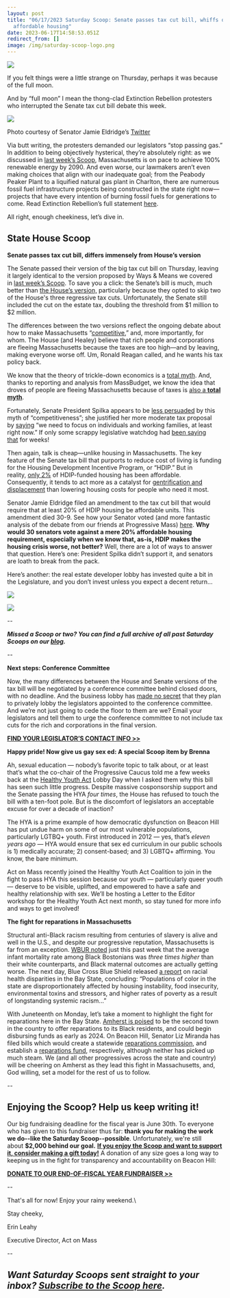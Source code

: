 ```yaml
---
layout: post
title: "06/17/2023 Saturday Scoop: Senate passes tax cut bill, whiffs on
  affordable housing"
date: 2023-06-17T14:58:53.051Z
redirect_from: []
image: /img/saturday-scoop-logo.png
---
```

![](https://nvlupin.blob.core.windows.net/images/van/EA/EA007/1/90151/images/Saturday%20Scoop.png)

If you felt things were a little strange on Thursday, perhaps it was because of the full moon. 

And by “full moon” I mean the thong-clad Extinction Rebellion protesters who interrupted the Senate tax cut bill debate this week.

![](/img/fyrvk1fwwamdoo0.jpeg)

Photo courtesy of Senator Jamie Eldridge’s [Twitter](https://twitter.com/JamieEldridgeMA/status/1669410033912692766)

Via butt writing, the protesters demanded our legislators “stop passing gas.” In addition to being objectively hysterical, they’re absolutely right: as we discussed in [last week’s Scoop](https://actonmass.org/post/2023/06/13/06-10-2023-saturday-scoop-senate-tax-bill-proposal-climate-fight-blunders/), Massachusetts is on pace to achieve 100% renewable energy by 2090. And even worse, our lawmakers aren’t even making choices that align with our inadequate goal; from the Peabody Peaker Plant to a liquified natural gas plant in Charlton, there are numerous fossil fuel infrastructure projects being constructed in the state right now—projects that have every intention of burning fossil fuels for generations to come. Read Extinction Rebellion’s full statement [here](https://xrboston.org/press/climate-activists-moon-ma-state-legislature-demanding-they-stop-passing-gas/). 

All right, enough cheekiness, let’s dive in. 

## **State House Scoop**

**Senate passes tax cut bill, differs immensely from House’s version**

The Senate passed their version of the big tax cut bill on Thursday, leaving it largely identical to the version proposed by Ways & Means we covered in [last week’s Scoop](https://actonmass.org/post/2023/06/13/06-10-2023-saturday-scoop-senate-tax-bill-proposal-climate-fight-blunders?utm_medium=&emci=5e9d6c16-360d-ee11-907c-00224832eb73&emdi=ea000000-0000-0000-0000-000000000001&ceid={{ContactsEmailID}}). To save you a click: the Senate’s bill is much, much better than [the House’s version,](https://actonmass.org/post/2023/04/22/04-15-2023-saturday-scoop-dem-supermajority-votes-150-3-to-cut-taxes-for-wealthy?utm_medium=&emci=5e9d6c16-360d-ee11-907c-00224832eb73&emdi=ea000000-0000-0000-0000-000000000001&ceid={{ContactsEmailID}}) particularly because they opted to skip two of the House's three regressive tax cuts. Unfortunately, the Senate still included the cut on the estate tax, doubling the threshold from $1 million to $2 million. 

The differences between the two versions reflect the ongoing debate about how to make Massachusetts “[competitive](https://www.instagram.com/p/CsW7dOqRf07/?hl=en&utm_medium=&emci=5e9d6c16-360d-ee11-907c-00224832eb73&emdi=ea000000-0000-0000-0000-000000000001&ceid={{ContactsEmailID}}),” and, more importantly, for whom. The House (and Healey) believe that rich people and corporations are fleeing Massachusetts because the taxes are too high—and by leaving, making everyone worse off. Um, Ronald Reagan called, and he wants his tax policy back. 

We know that the theory of trickle-down economics is a [total myth](https://www.businessinsider.com/how-bad-is-inequality-trickle-down-economics-thomas-piketty-economists-2021-12?utm_medium=&emci=5e9d6c16-360d-ee11-907c-00224832eb73&emdi=ea000000-0000-0000-0000-000000000001&ceid={{ContactsEmailID}}). And, thanks to reporting and analysis from MassBudget, we know the idea that droves of people are fleeing Massachusetts because of taxes is [also a **total myth**](https://massbudget.org/2023/06/14/debunking-outmigration-myths/?utm_medium=&emci=5e9d6c16-360d-ee11-907c-00224832eb73&emdi=ea000000-0000-0000-0000-000000000001&ceid={{ContactsEmailID}}). 

Fortunately, Senate President Spilka appears to be [less persuaded](https://commonwealthmagazine.org/economy/spilka-outlines-a-different-vision-of-competitiveness/?utm_medium=&emci=5e9d6c16-360d-ee11-907c-00224832eb73&emdi=ea000000-0000-0000-0000-000000000001&ceid={{ContactsEmailID}}) by this myth of “competitiveness”; she justified her more moderate tax proposal by [saying](https://commonwealthmagazine.org/economy/spilka-outlines-a-different-vision-of-competitiveness/?utm_medium=&emci=5e9d6c16-360d-ee11-907c-00224832eb73&emdi=ea000000-0000-0000-0000-000000000001&ceid={{ContactsEmailID}}) “we need to focus on individuals and working families, at least right now.” If only some scrappy legislative watchdog had [been saying that](https://actonmass.org/post/2023/05/16/05-13-2023-saturday-scoop-senate-releases-budget-april-revenue-collapse?utm_medium=&emci=5e9d6c16-360d-ee11-907c-00224832eb73&emdi=ea000000-0000-0000-0000-000000000001&ceid={{ContactsEmailID}}) for weeks!

Then again, talk is cheap—unlike housing in Massachusetts. The key feature of the Senate tax bill that purports to reduce cost of living is funding for the Housing Development Incentive Program, or “HDIP.” But in reality, [only 2%](https://mlri.org/report-viewer/?report=Review%20of%20the%20Housing%20Development%20Incentive%20Program%20(%E2%80%9CHDIP%E2%80%9D)~5712&utm_medium&utm_medium=&emci=5e9d6c16-360d-ee11-907c-00224832eb73&emdi=ea000000-0000-0000-0000-000000000001&ceid={{ContactsEmailID}}) of HDIP-funded housing has been affordable. Consequently, it tends to act more as a catalyst for [gentrification and displacement](https://commonwealthmagazine.org/opinion/we-dont-just-need-housing-we-need-affordable-housing/?utm_medium=&emci=5e9d6c16-360d-ee11-907c-00224832eb73&emdi=ea000000-0000-0000-0000-000000000001&ceid={{ContactsEmailID}}) than lowering housing costs for people who need it most. 

Senator Jamie Eldridge filed an amendment to the tax cut bill that would require that at least 20% of HDIP housing be affordable units. This amendment died 30-9. See how your Senator voted (and more fantastic analysis of the debate from our friends at Progressive Mass) [here](https://www.progressivemass.com/senate-tax-package-2023/?utm_medium=&emci=5e9d6c16-360d-ee11-907c-00224832eb73&emdi=ea000000-0000-0000-0000-000000000001&ceid={{ContactsEmailID}}). **Why would 30 senators vote against a mere 20% affordable housing requirement, especially when we know that, as-is, HDIP makes the housing crisis worse, not better?** Well, there are a lot of ways to answer that question. Here’s one: President Spilka didn’t support it, and senators are loath to break from the pack.  

Here’s another: the real estate developer lobby has invested quite a bit in the Legislature, and you don’t invest unless you expect a decent return…

![](/img/screen-shot-2023-06-16-at-1.32.24-pm.png)

![](/img/screen-shot-2023-06-16-at-1.27.33-pm.png)

\--

***Missed a Scoop or two? You can find a full archive of all past Saturday Scoops on our [blog](https://actonmass.org/blog?utm_medium=&emci=47458325-afbf-ed11-a8e0-00224832e811&emdi=ea000000-0000-0000-0000-000000000001&ceid={{ContactsEmailID}}).***

*\--*

**Next steps: Conference Committee**

Now, the many differences between the House and Senate versions of the tax bill will be negotiated by a conference committee behind closed doors, with no deadline. And the business lobby has [made no secret](https://www.politico.com/newsletters/massachusetts-playbook/2023/06/16/let-the-tax-relief-lobbying-begin-again-00102370?utm_medium=&emci=5e9d6c16-360d-ee11-907c-00224832eb73&emdi=ea000000-0000-0000-0000-000000000001&ceid={{ContactsEmailID}}) that they plan to privately lobby the legislators appointed to the conference committee. And we’re not just going to cede the floor to them are we? Email your legislators and tell them to urge the conference committee to not include tax cuts for the rich and corporations in the final version.

**[FIND YOUR LEGISLATOR’S CONTACT INFO >>](https://malegislature.gov/Search/FindMyLegislator?utm_medium=&emci=5e9d6c16-360d-ee11-907c-00224832eb73&emdi=ea000000-0000-0000-0000-000000000001&ceid={{ContactsEmailID}})**



**Happy pride! Now give us gay sex ed: A special Scoop item by Brenna**

Ah, sexual education — nobody’s favorite topic to talk about, or at least that’s what the co-chair of the Progressive Caucus told me a few weeks back at the [Healthy Youth Act](https://actonmass.org/bills/healthy-youth-act/?utm_medium=&emci=5e9d6c16-360d-ee11-907c-00224832eb73&emdi=ea000000-0000-0000-0000-000000000001&ceid={{ContactsEmailID}}) Lobby Day when I asked them why this bill has seen such little progress. Despite massive cosponsorship support and the Senate passing the HYA *four times*, the House has refused to touch the bill with a ten-foot pole. But is the discomfort of legislators an acceptable excuse for over a decade of inaction?  

The HYA is a prime example of how democratic dysfunction on Beacon Hill has put undue harm on some of our most vulnerable populations, particularly LGTBQ+ youth. First introduced in 2012 — yes, that’s *eleven years ago* — HYA would ensure that sex ed curriculum in our public schools is 1) medically accurate; 2) consent-based; and 3) LGBTQ+ affirming. You know, the bare minimum.

Act on Mass recently joined the Healthy Youth Act Coalition to join in the fight to pass HYA this session because our youth — particularly queer youth — deserve to be visible, uplifted, and empowered to have a safe and healthy relationship with sex. We’ll be hosting a Letter to the Editor workshop for the Healthy Youth Act next month, so stay tuned for more info and ways to get involved!



**The fight for reparations in Massachusetts**

Structural anti-Black racism resulting from centuries of slavery is alive and well in the U.S., and despite our progressive reputation, Massachusetts is far from an exception. [WBUR noted](https://www.wbur.org/cognoscenti/2023/06/12/boston-hospitals-can-make-miracles-yet-our-black-maternal-health-crisis-persists?utm_medium=&emci=5e9d6c16-360d-ee11-907c-00224832eb73&emdi=ea000000-0000-0000-0000-000000000001&ceid={{ContactsEmailID}}) just this past week that the average infant mortality rate among Black Bostonians was *three times higher* than their white counterparts, and Black maternal outcomes are actually getting worse. The next day, Blue Cross Blue Shield released [a report](https://www.bostonherald.com/2023/06/13/health-disparities-among-communities-of-color-cost-massachusetts-5-9-billion-a-year/?utm_medium=&emci=5e9d6c16-360d-ee11-907c-00224832eb73&emdi=ea000000-0000-0000-0000-000000000001&ceid={{ContactsEmailID}}) on racial health disparities in the Bay State, concluding: “Populations of color in the state are disproportionately affected by housing instability, food insecurity, environmental toxins and stressors, and higher rates of poverty as a result of longstanding systemic racism...”

With Juneteenth on Monday, let’s take a moment to highlight the fight for reparations here in the Bay State. [Amherst is poised](https://www.wgbh.org/news/local-news/2023/05/30/who-should-be-eligible-for-reparations-thats-the-big-question-in-amherst?utm_medium=&emci=5e9d6c16-360d-ee11-907c-00224832eb73&emdi=ea000000-0000-0000-0000-000000000001&ceid={{ContactsEmailID}}) to be the second town in the country to offer reparations to its Black residents, and could begin disbursing funds as early as 2024. On Beacon Hill, Senator Liz Miranda has filed bills which would create a statewide [reparations commission](https://malegislature.gov/Bills/193/SD2393?utm_medium=&emci=5e9d6c16-360d-ee11-907c-00224832eb73&emdi=ea000000-0000-0000-0000-000000000001&ceid={{ContactsEmailID}}), and establish a [reparations fund](https://malegislature.gov/Bills/193/SD2019?utm_medium=&emci=5e9d6c16-360d-ee11-907c-00224832eb73&emdi=ea000000-0000-0000-0000-000000000001&ceid={{ContactsEmailID}}), respectively, although neither has picked up much steam. We (and all other progressives across the state and country) will be cheering on Amherst as they lead this fight in Massachusetts, and, God willing, set a model for the rest of us to follow. 

*\--*

## **Enjoying the Scoop? Help us keep writing it!**

Our big fundraising deadline for the fiscal year is June 30th. To everyone who has given to this fundraiser thus far: **thank you for making the work we do--like the Saturday Scoop--possible**. Unfortunately, we're still about **$2,000 behind our goal.** **[If you enjoy the Scoop and want to support it, consider making a gift today!](https://secure.actblue.com/donate/aom2023-eofy?refcode=SS-6-17&utm_medium=)** A donation of any size goes a long way to keeping us in the fight for transparency and accountability on Beacon Hill:

**[DONATE TO OUR END-OF-FISCAL YEAR FUNDRAISER >>](https://secure.actblue.com/donate/aom2023-eofy?refcode=SS-6-17&utm_medium=)**

*\--*

That's all for now! Enjoy your rainy weekend.\

Stay cheeky,

Erin Leahy

Executive Director, Act on Mass

\--

## ***Want Saturday Scoops sent straight to your inbox? [Subscribe to the Scoop here](https://secure.everyaction.com/1iWRboEfXUyjUvBt5HMoZw2).***